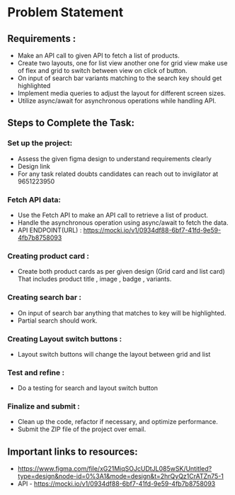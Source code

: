 # Problem Statement

## Requirements : 

* Make an API call to given API to fetch a list of products.
* Create two layouts, one for list view another one for grid view make use of flex and grid to switch between view on click of button.
* On input of search bar variants matching to the search key should get highlighted
* Implement media queries to adjust the layout for different screen sizes.
* Utilize async/await for asynchronous operations while handling API.


## Steps to Complete the Task:

### Set up the project:

* Assess the given figma design to understand requirements clearly
* Design link
* For any task related doubts candidates can reach out to invigilator at 9651223950

### Fetch API data:

* Use the Fetch API to make an API call to retrieve a list of product.
* Handle the asynchronous operation using async/await to fetch the data.
* API ENDPOINT(URL) : https://mocki.io/v1/0934df88-6bf7-41fd-9e59-4fb7b8758093

### Creating product card :

* Create both product cards as per given design (Grid card and list card)
That includes product title , image , badge , variants.

### Creating search bar :

* On input of search bar anything that matches to key will be highlighted.
* Partial search should work.

### Creating Layout switch buttons :

* Layout switch buttons will change the layout between grid and list

### Test and refine :

* Do a testing for search and layout switch button

### Finalize and submit :

* Clean up the code, refactor if necessary, and optimize performance.
* Submit the ZIP file of the project over email.


## Important links to resources:
* https://www.figma.com/file/xG21MiqSOJcUDtJL085wSK/Untitled?type=design&node-id=0%3A1&mode=design&t=2hrQyQz1CrATZn75-1
* APl - https://mocki.io/v1/0934df88-6bf7-41fd-9e59-4fb7b8758093